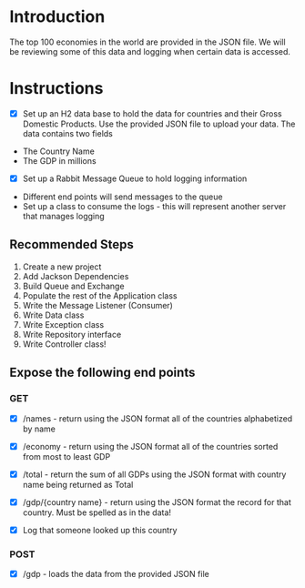 # Introduction

The top 100 economies in the world are provided in the JSON file. We will be reviewing some of this data and logging when certain data is accessed.

# Instructions


- [x] Set up an H2 data base to hold the data for countries and their Gross Domestic Products. Use the provided JSON file to upload your data. The data contains two fields

* The Country Name
* The GDP in millions

- [x] Set up a Rabbit Message Queue to hold logging information
* Different end points will send messages to the queue
* Set up a class to consume the logs - this will represent another server that manages logging

## Recommended Steps
1. Create a new project
2. Add Jackson Dependencies
3. Build Queue and Exchange
4. Populate the rest of the Application class
5. Write the Message Listener (Consumer)
6. Write Data class
7. Write Exception class
8. Write Repository interface
9. Write Controller class!

## Expose the following end points

### GET
- [x] /names - return using the JSON format all of the countries alphabetized by name

- [x] /economy - return using the JSON format all of the countries sorted from most to least GDP

- [x] /total - return the sum of all GDPs using the JSON format with country name being returned as Total

- [x] /gdp/{country name} - return using the JSON format the record for that country. Must be spelled as in the data!  
- [x] Log that someone looked up this country

### POST

- [x] /gdp - loads the data from the provided JSON file



